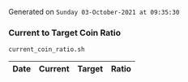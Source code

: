 Generated on `Sunday 03-October-2021 at 09:35:30`

### Current to Target Coin Ratio
`current_coin_ratio.sh`

Date|Current|Target|Ratio
---|---|---|---
